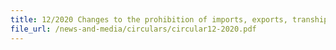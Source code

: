 ```yaml
---
title: 12/2020 Changes to the prohibition of imports, exports, transhipments and goods in transit 
file_url: /news-and-media/circulars/circular12-2020.pdf
---
```

